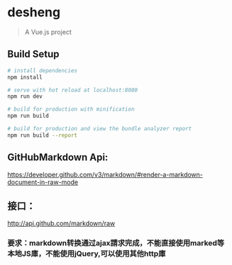 # desheng

> A Vue.js project

## Build Setup

``` bash
# install dependencies
npm install

# serve with hot reload at localhost:8080
npm run dev

# build for production with minification
npm run build

# build for production and view the bundle analyzer report
npm run build --report
```
## GitHubMarkdown Api:
https://developer.github.com/v3/markdown/#render-a-markdown-document-in-raw-mode

## 接口：
http://api.github.com/markdown/raw

### 要求：markdown转换通过ajax請求完成，不能直接使用marked等本地JS庫，不能使用jQuery,可以使用其他http庫

